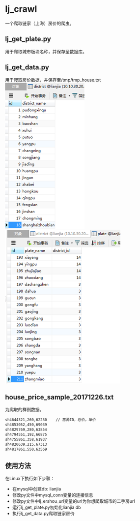 # lj_crawl
一个爬取链家（上海）房价的爬虫。  
  
## lj_get_plate.py  
用于爬取城市板块名称，并保存至数据库。  
  
## lj_get_data.py  
用于爬取房价数据，并保存至/tmp/tmp_house.txt  
![district](https://github.com/jacenr/lj_crawl/blob/master/Screenshots/district.png) 
![plate](https://github.com/jacenr/lj_crawl/blob/master/Screenshots/plate.png) 
  
## house_price_sample_20171226.txt  
为爬取的样例数据。  
```
sh4644321,260,62230    // 房源ID，总价，单价
sh4853052,450,69039
sh4829769,280,63854
sh4794551,192,66875
sh4755861,358,61937
sh4820639,215,67313
sh4817861,550,63569
```

## 使用方法  
在Linux下执行如下步骤：  
* 在mysql中创建db: lianjia  
* 修改py文件中mysql_conn变量的连接信息  
* 修改py文件中lj_ershou_url变量的url为你想爬取城市的二手房url  
* 运行lj_get_plate.py初始化lianjia db  
* 执行lj_get_data.py爬取链家房价  